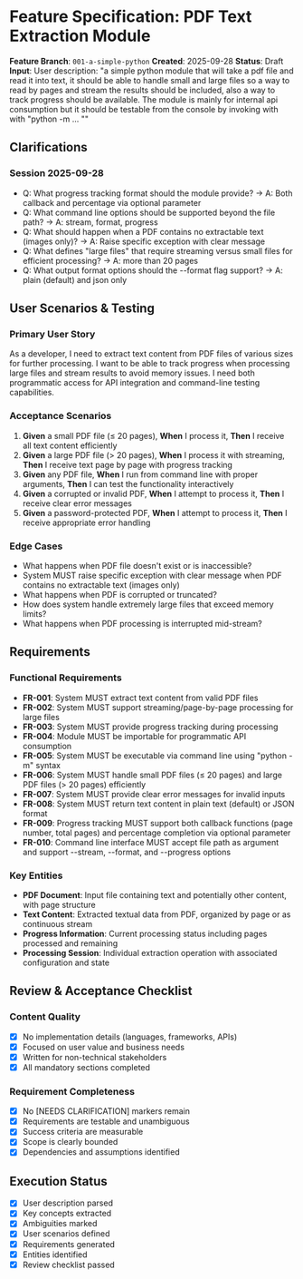 # Feature Specification: PDF Text Extraction Module

**Feature Branch**: `001-a-simple-python`
**Created**: 2025-09-28
**Status**: Draft
**Input**: User description: "a simple python module that will take a pdf file and read it into text, it should be able to handle small and large files so a way to read by pages and stream the results should be included, also a way to track progress should be available. The module is mainly for internal api consumption but it should be testable from the console by invoking with with \"python -m ... <args>\""

## Clarifications

### Session 2025-09-28
- Q: What progress tracking format should the module provide? → A: Both callback and percentage via optional parameter
- Q: What command line options should be supported beyond the file path? → A: stream, format, progress
- Q: What should happen when a PDF contains no extractable text (images only)? → A: Raise specific exception with clear message
- Q: What defines "large files" that require streaming versus small files for efficient processing? → A: more than 20 pages
- Q: What output format options should the --format flag support? → A: plain (default) and json only

## User Scenarios & Testing

### Primary User Story
As a developer, I need to extract text content from PDF files of various sizes for further processing. I want to be able to track progress when processing large files and stream results to avoid memory issues. I need both programmatic access for API integration and command-line testing capabilities.

### Acceptance Scenarios
1. **Given** a small PDF file (≤ 20 pages), **When** I process it, **Then** I receive all text content efficiently
2. **Given** a large PDF file (> 20 pages), **When** I process it with streaming, **Then** I receive text page by page with progress tracking
3. **Given** any PDF file, **When** I run from command line with proper arguments, **Then** I can test the functionality interactively
4. **Given** a corrupted or invalid PDF, **When** I attempt to process it, **Then** I receive clear error messages
5. **Given** a password-protected PDF, **When** I attempt to process it, **Then** I receive appropriate error handling

### Edge Cases
- What happens when PDF file doesn't exist or is inaccessible?
- System MUST raise specific exception with clear message when PDF contains no extractable text (images only)
- What happens when PDF is corrupted or truncated?
- How does system handle extremely large files that exceed memory limits?
- What happens when PDF processing is interrupted mid-stream?

## Requirements

### Functional Requirements
- **FR-001**: System MUST extract text content from valid PDF files
- **FR-002**: System MUST support streaming/page-by-page processing for large files
- **FR-003**: System MUST provide progress tracking during processing
- **FR-004**: Module MUST be importable for programmatic API consumption
- **FR-005**: System MUST be executable via command line using "python -m" syntax
- **FR-006**: System MUST handle small PDF files (≤ 20 pages) and large PDF files (> 20 pages) efficiently
- **FR-007**: System MUST provide clear error messages for invalid inputs
- **FR-008**: System MUST return text content in plain text (default) or JSON format
- **FR-009**: Progress tracking MUST support both callback functions (page number, total pages) and percentage completion via optional parameter
- **FR-010**: Command line interface MUST accept file path as argument and support --stream, --format, and --progress options

### Key Entities
- **PDF Document**: Input file containing text and potentially other content, with page structure
- **Text Content**: Extracted textual data from PDF, organized by page or as continuous stream
- **Progress Information**: Current processing status including pages processed and remaining
- **Processing Session**: Individual extraction operation with associated configuration and state

## Review & Acceptance Checklist

### Content Quality
- [x] No implementation details (languages, frameworks, APIs)
- [x] Focused on user value and business needs
- [x] Written for non-technical stakeholders
- [x] All mandatory sections completed

### Requirement Completeness
- [x] No [NEEDS CLARIFICATION] markers remain
- [x] Requirements are testable and unambiguous
- [x] Success criteria are measurable
- [x] Scope is clearly bounded
- [x] Dependencies and assumptions identified

## Execution Status

- [x] User description parsed
- [x] Key concepts extracted
- [x] Ambiguities marked
- [x] User scenarios defined
- [x] Requirements generated
- [x] Entities identified
- [x] Review checklist passed